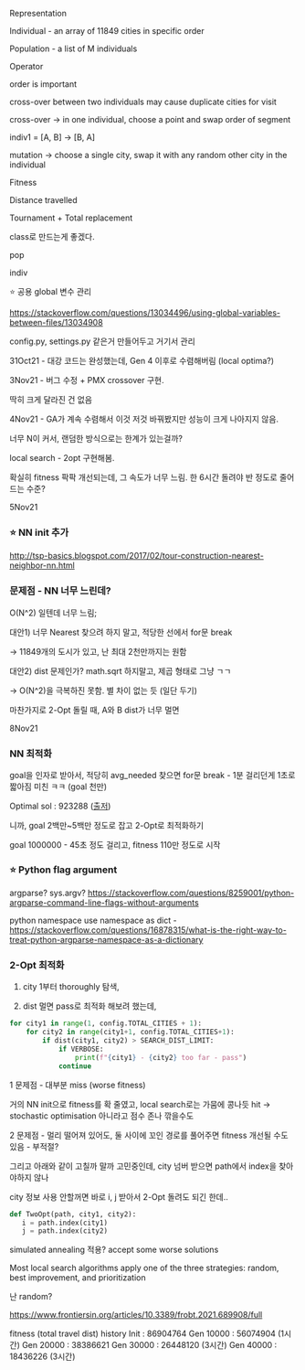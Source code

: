 Representation

Individual - an array of 11849 cities in specific order

Population - a list of M individuals



Operator

order is important

cross-over between two individuals may cause duplicate cities for visit

cross-over -> in one individual, choose a point and swap order of segment

indiv1 = [A, B] -> [B, A]

mutation -> choose a single city, swap it with any random other city in the individual



Fitness 

Distance travelled





Tournament + Total replacement





class로 만드는게 좋겠다.

pop

indiv



⭐️ 공용 global 변수 관리

https://stackoverflow.com/questions/13034496/using-global-variables-between-files/13034908

config.py, settings.py 같은거 만들어두고 거기서 관리





31Oct21 - 대강 코드는 완성했는데, Gen 4 이후로 수렴해버림 (local optima?)





3Nov21 - 버그 수정 + PMX crossover 구현.

딱히 크게 달라진 건 없음





4Nov21 - GA가 계속 수렴해서 이것 저것 바꿔봤지만 성능이 크게 나아지지 않음.

너무 N이 커서, 랜덤한 방식으로는 한계가 있는걸까?

local search - 2opt 구현해봄.

확실히 fitness 팍팍 개선되는데, 그 속도가 너무 느림. 한 6시간 돌려야 반 정도로 줄어드는 수준?





5Nov21 

### ⭐️ NN init 추가

http://tsp-basics.blogspot.com/2017/02/tour-construction-nearest-neighbor-nn.html



### 문제점 - NN 너무 느린데?

O(N^2) 일텐데 너무 느림; 

대안1) 너무 Nearest 찾으려 하지 말고, 적당한 선에서 for문 break

→ 11849개의 도시가 있고, 난 최대 2천만까지는 원함

대안2) dist 문제인가? math.sqrt 하지말고, 제곱 형태로 그냥 ㄱㄱ

→ O(N^2)을 극복하진 못함. 별 차이 없는 듯 (일단 두기)



마찬가지로 2-Opt 돌릴 때, A와 B dist가 너무 멀면 





8Nov21 

### NN 최적화

goal을 인자로 받아서, 적당히 avg_needed 찾으면 for문 break - 1분 걸리던게 1초로 짧아짐 미친 ㅋㅋ (goal 천만)

Optimal sol : 923288 ([출저](http://www.math.uwaterloo.ca/tsp/rl11849/rl11849_sol.html))

니까, goal 2백만~5백만 정도로 잡고 2-Opt로 최적화하기

goal 1000000 - 45초 정도 걸리고, fitness 110만 정도로 시작



### ⭐️ Python flag argument

argparse? sys.argv?
https://stackoverflow.com/questions/8259001/python-argparse-command-line-flags-without-arguments

python namespace
use namespace as dict - https://stackoverflow.com/questions/16878315/what-is-the-right-way-to-treat-python-argparse-namespace-as-a-dictionary



### 2-Opt 최적화

1. city 1부터 thoroughly 탐색, 

2. dist 멀면 pass로 최적화 해보려 했는데,

```python
for city1 in range(1, config.TOTAL_CITIES + 1):
	for city2 in range(city1+1, config.TOTAL_CITIES+1):
		if dist(city1, city2) > SEARCH_DIST_LIMIT:
			if VERBOSE:
				print(f"{city1} - {city2} too far - pass")
			continue
```

1 문제점 - 대부분 miss (worse fitness)

거의 NN init으로 fitness를 확 줄였고, local search로는 가뭄에 콩나듯 hit → stochastic optimisation 아니라고 점수 존나 깎을수도

2 문제점 - 멀리 떨어져 있어도, 둘 사이에 꼬인 경로를 풀어주면 fitness 개선될 수도 있음 - 부적절?



그리고 아래와 같이 고칠까 말까 고민중인데, city 넘버 받으면 path에서 index을 찾아야하지 않나

city 정보 사용 안할꺼면 바로 i, j 받아서 2-Opt 돌려도 되긴 한데..

 ```python
 def TwoOpt(path, city1, city2):
 	i = path.index(city1)
 	j = path.index(city2)
 ```



simulated annealing 적용? accept some worse solutions



Most local search algorithms apply one of the three strategies: random, best improvement, and prioritization

난 random?

https://www.frontiersin.org/articles/10.3389/frobt.2021.689908/full



fitness (total travel dist) history
Init : 86904764
Gen 10000 : 56074904 (1시간)
Gen 20000 : 38386621
Gen 30000 : 26448120 (3시간)
Gen 40000 : 18436226 (3시간)
